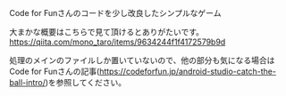 Code for Funさんのコードを少し改良したシンプルなゲーム

大まかな概要はこちらで見て頂けるとありがたいです。 
https://qiita.com/mono_taro/items/9634244f1f4172579b9d

処理のメインのファイルしか置いていないので、他の部分も気になる場合は
Code for Funさんの記事(https://codeforfun.jp/android-studio-catch-the-ball-intro/)を参照してください。
